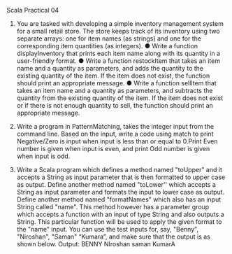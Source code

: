 Scala Practical 04
1. You are tasked with developing a simple inventory management system for a small retail store.
The store keeps track of its inventory using two separate arrays: one for item names (as strings) and
one for the corresponding item quantities (as integers).
● Write a function displayInventory that prints each item name along with its quantity in a
user-friendly format.
● Write a function restockItem that takes an item name and a quantity as parameters,
and adds the quantity to the existing quantity of the item. If the item does not exist, the
function should print an appropriate message.
● Write a function sellItem that takes an item name and a quantity as parameters, and
subtracts the quantity from the existing quantity of the item. If the item does not exist or
if there is not enough quantity to sell, the function should print an appropriate message.

2. Write a program in PatternMatching, takes the integer input from the command line. Based on the
input, write a code using match to print Negative/Zero is input when input is less than or equal to
0.Print Even number is given when input is even, and print Odd number is given when input is odd.

3. Write a Scala program which defines a method named "toUpper" and it accepts a String as input
parameter that is then formatted to upper case as output. Define another method named "toLower''
which accepts a String as input parameter and formats the input to lower case as output. Define
another method named "formatNames" which also has an input String called "name". This method
however has a parameter group which accepts a function with an input of type String and also
outputs a String. This particular function will be used to apply the given format to the "name" input.
You can use the test inputs for, say, "Benny", "Niroshan", "Saman" “Kumara”, and make sure that the
output is as shown below.
Output: BENNY
NIroshan
saman
KumarA
